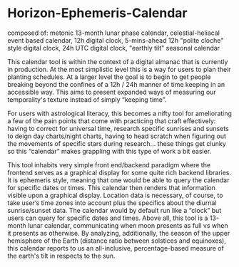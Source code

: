 # Horizon-Ephemeris-Calendar

composed of:
metonic 13-month lunar phase calendar, celestial-heliacal event based calendar, 12h digital clock, 5-mins-ahead 12h "polite cloche" style digital clock, 24h UTC digital clock, "earthly tilt" seasonal calendar

This calendar tool is within the context of a digital almanac that is currently in production. 
At the most simplistic level this is a way for users to plan their planting schedules. 
At a larger level the goal is to begin to get people breaking beyond the confines of 
a 12h / 24h manner of time keeping in an accessible way. This aims to present expanded ways 
of measuring our temporality's texture instead of simply “keeping time”.

For users with astrological literacy, this becomes a nifty tool for ameliorating a few of the 
pain points that come with practicing that craft effectively: having to correct for universal 
time, research specific sunrises and sunsets to deign day charts/night charts, having to head 
scratch when figuring out the movements of specific stars during research... these things get 
clunky so this “calendar” makes grappling with this type of work a bit easier.

This tool inhabits very simple front end/backend paradigm where the frontend serves as a 
graphical display for some quite rich backend libraries. It is ephemeris style, meaning that 
one would be able to query the calendar for specific dates or times. This calendar then renders 
that information visible upon a graphical display. Location data is necessary, of course, to 
take user’s time zones into account plus the specifics about the diurnal sunrise/sunset data.
The calendar would by default run like a “clock” but users can query for specific dates and times.
Above all, this tool is a 13-month lunar calendar, communicating when moon presents as full vs 
when it presents as otherwise. By analyzing, additionally, the season of the upper hemisphere
of the Earth (distance ratio between solstices and equinoxes), this calendar reports to us an 
all-inclusive, percentage-based measure of the earth's tilt in respects to the sun.
